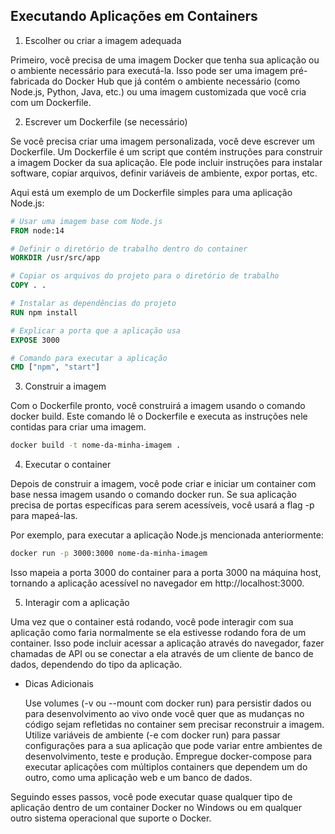 
## Executando Aplicações em Containers

1. Escolher ou criar a imagem adequada

Primeiro, você precisa de uma imagem Docker que tenha sua aplicação ou o ambiente necessário para executá-la. Isso pode ser uma imagem pré-fabricada do Docker Hub que já contém o ambiente necessário (como Node.js, Python, Java, etc.) ou uma imagem customizada que você cria com um Dockerfile.

2. Escrever um Dockerfile (se necessário)

Se você precisa criar uma imagem personalizada, você deve escrever um Dockerfile. Um Dockerfile é um script que contém instruções para construir a imagem Docker da sua aplicação. Ele pode incluir instruções para instalar software, copiar arquivos, definir variáveis de ambiente, expor portas, etc.

Aqui está um exemplo de um Dockerfile simples para uma aplicação Node.js:

~~~Dockerfile
# Usar uma imagem base com Node.js
FROM node:14

# Definir o diretório de trabalho dentro do container
WORKDIR /usr/src/app

# Copiar os arquivos do projeto para o diretório de trabalho
COPY . .

# Instalar as dependências do projeto
RUN npm install

# Explicar a porta que a aplicação usa
EXPOSE 3000

# Comando para executar a aplicação
CMD ["npm", "start"]
~~~

3. Construir a imagem

Com o Dockerfile pronto, você construirá a imagem usando o comando docker build. Este comando lê o Dockerfile e executa as instruções nele contidas para criar uma imagem.

~~~bash
docker build -t nome-da-minha-imagem .
~~~

4. Executar o container

Depois de construir a imagem, você pode criar e iniciar um container com base nessa imagem usando o comando docker run. Se sua aplicação precisa de portas específicas para serem acessíveis, você usará a flag -p para mapeá-las.

Por exemplo, para executar a aplicação Node.js mencionada anteriormente:

~~~bash
docker run -p 3000:3000 nome-da-minha-imagem
~~~

Isso mapeia a porta 3000 do container para a porta 3000 na máquina host, tornando a aplicação acessível no navegador em http://localhost:3000.

5. Interagir com a aplicação

Uma vez que o container está rodando, você pode interagir com sua aplicação como faria normalmente se ela estivesse rodando fora de um container. Isso pode incluir acessar a aplicação através do navegador, fazer chamadas de API ou se conectar a ela através de um cliente de banco de dados, dependendo do tipo da aplicação.

* Dicas Adicionais

    Use volumes (-v ou --mount com docker run) para persistir dados ou para desenvolvimento ao vivo onde você quer que as mudanças no código sejam refletidas no container sem precisar reconstruir a imagem.
    Utilize variáveis de ambiente (-e com docker run) para passar configurações para a sua aplicação que pode variar entre ambientes de desenvolvimento, teste e produção.
    Empregue docker-compose para executar aplicações com múltiplos containers que dependem um do outro, como uma aplicação web e um banco de dados.

Seguindo esses passos, você pode executar quase qualquer tipo de aplicação dentro de um container Docker no Windows ou em qualquer outro sistema operacional que suporte o Docker.